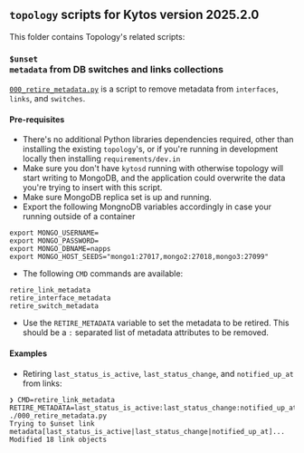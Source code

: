 ## `topology` scripts for Kytos version 2025.2.0

This folder contains Topology's related scripts:

### <code>$unset metadata</code> from DB switches and links collections

[`000_retire_metadata.py`](./000_retire_metadata.py) is a script to remove metadata from `interfaces`, `links`, and `switches`.


#### Pre-requisites

- There's no additional Python libraries dependencies required, other than installing the existing `topology`'s, or if you're running in development locally then installing `requirements/dev.in`
- Make sure you don't have `kytosd` running with otherwise topology will start writing to MongoDB, and the application could overwrite the data you're trying to insert with this script.
- Make sure MongoDB replica set is up and running.
- Export the following MongnoDB variables accordingly in case your running outside of a container

```
export MONGO_USERNAME=
export MONGO_PASSWORD=
export MONGO_DBNAME=napps
export MONGO_HOST_SEEDS="mongo1:27017,mongo2:27018,mongo3:27099"
```

- The following `CMD` commands are available:

```
retire_link_metadata
retire_interface_metadata
retire_switch_metadata
```

- Use the `RETIRE_METADATA` variable to set the metadata to be retired. This should be a `:` separated list of metadata attributes to be removed.

#### Examples

- Retiring `last_status_is_active`, `last_status_change`, and `notified_up_at` from links:

```
❯ CMD=retire_link_metadata RETIRE_METADATA=last_status_is_active:last_status_change:notified_up_at ./000_retire_metadata.py
Trying to $unset link metadata[last_status_is_active|last_status_change|notified_up_at]...
Modified 18 link objects
```
